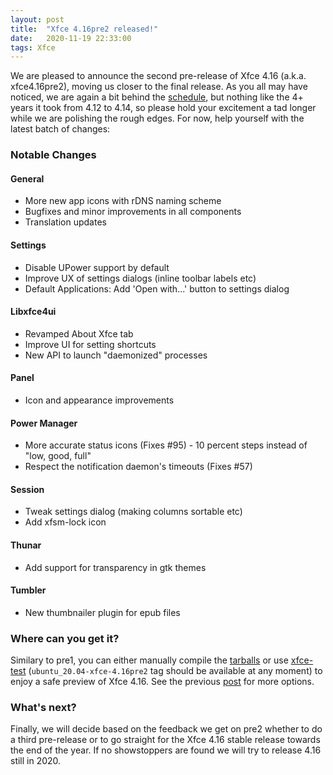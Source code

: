 ```yaml
---
layout: post
title:  "Xfce 4.16pre2 released!"
date:   2020-11-19 22:33:00
tags: Xfce
---
```


We are pleased to announce the second pre-release of Xfce 4.16 (a.k.a. xfce4.16pre2), moving us closer to the final release. As you all may have noticed, we are again a bit behind the [schedule](https://wiki.xfce.org/releng/4.16/roadmap), but nothing like the 4+ years it took from 4.12 to 4.14, so please hold your excitement a tad longer while we are polishing the rough edges. For now, help yourself with the latest batch of changes:

### Notable Changes

#### General
- More new app icons with rDNS naming scheme
- Bugfixes and minor improvements in all components
- Translation updates

#### Settings
- Disable UPower support by default
- Improve UX of settings dialogs (inline toolbar labels etc)
- Default Applications: Add 'Open with...' button to settings dialog

#### Libxfce4ui
- Revamped About Xfce tab
- Improve UI for setting shortcuts
- New API to launch "daemonized" processes

#### Panel
- Icon and appearance improvements

#### Power Manager
- More accurate status icons (Fixes #95) - 10 percent steps instead of "low, good, full"
- Respect the notification daemon's timeouts (Fixes #57)

#### Session
- Tweak settings dialog (making columns sortable etc)
- Add xfsm-lock icon

#### Thunar
- Add support for transparency in gtk themes

#### Tumbler
- New thumbnailer plugin for epub files

### Where can you get it?

Similary to pre1, you can either manually compile the [tarballs](https://archive.xfce.org/xfce/4.16pre2/src/) or use [xfce-test](https://github.com/schuellerf/xfce-test) (`ubuntu_20.04-xfce-4.16pre2` tag should be available at any moment) to enjoy a safe preview of Xfce 4.16. See the previous [post](/2020/09/12/xfce4.16pre1#where-can-you-get-it) for more options.

### What's next?

Finally, we will decide based on the feedback we get on pre2 whether to do a third pre-release or to go straight for the Xfce 4.16 stable release towards the end of the year. If no showstoppers are found we will try to release 4.16 still in 2020.
